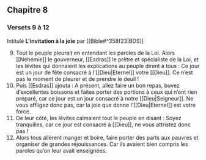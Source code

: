 ## Chapitre 8
### Versets 9 à 12
Intitulé **L'invitation à la joie** par [[Bible#^358f23|BDS]]

9) Tout le peuple pleurait en entendant les paroles de la Loi. Alors [[Néhémie]] le gouverneur, [[Esdras]] le prêtre et spécialiste de la Loi, et les lévites qui donnaient les explications au peuple dirent à tous : Ce jour est un jour de fête consacré à l’[[Dieu|Eternel]] votre [[Dieu]]. Ce n’est pas le moment de pleurer et de prendre le deuil !
10) Puis [[Esdras]] ajouta : A présent, allez faire un bon repas, buvez d’excellentes boissons et faites porter des portions à ceux qui n’ont rien préparé, car ce jour est un jour consacré à notre [[Dieu|Seigneur]]. Ne vous affligez donc pas, car la joie que donne l’[[Dieu|Eternel]] est votre force.
11) De leur côté, les lévites calmaient tout le peuple en disant : Soyez tranquilles, car ce jour est consacré à [[Dieu]], ne vous attristez donc pas !
12) Alors tous allèrent manger et boire, faire porter des parts aux pauvres et organiser de grandes réjouissances. Car ils avaient bien compris les paroles qu’on leur avait enseignées.